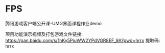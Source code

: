 # FPS
腾讯游戏客户端公开课-UMG界面课程作业demo

项目功能演示视频及打包游戏文件链接: https://pan.baidu.com/s/1hKy5PiuWW2YPdVGR8EF_9A?pwd=hrrx 提取码: hrrx
